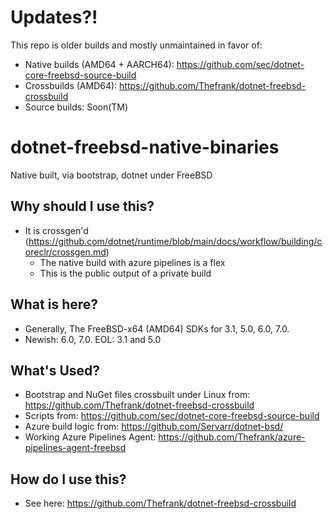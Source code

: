 # Updates?!
This repo is older builds and mostly unmaintained in favor of:
 - Native builds (AMD64 + AARCH64): https://github.com/sec/dotnet-core-freebsd-source-build
 - Crossbuilds (AMD64): https://github.com/Thefrank/dotnet-freebsd-crossbuild
 - Source builds: Soon(TM)

# dotnet-freebsd-native-binaries
Native built, via bootstrap, dotnet under FreeBSD

## Why should I use this?
 - It is crossgen'd (https://github.com/dotnet/runtime/blob/main/docs/workflow/building/coreclr/crossgen.md)
   - The native build with azure pipelines is a flex
   - This is the public output of a private build

## What is here?
 - Generally, The FreeBSD-x64 (AMD64) SDKs for 3.1, 5.0, 6.0, 7.0.
 - Newish: 6.0, 7.0. EOL: 3.1 and 5.0

## What's Used?
- Bootstrap and NuGet files crossbuilt under Linux from: https://github.com/Thefrank/dotnet-freebsd-crossbuild
- Scripts from: https://github.com/sec/dotnet-core-freebsd-source-build
- Azure build logic from: https://github.com/Servarr/dotnet-bsd/
- Working Azure Pipelines Agent: https://github.com/Thefrank/azure-pipelines-agent-freebsd

## How do I use this?
- See here: https://github.com/Thefrank/dotnet-freebsd-crossbuild
